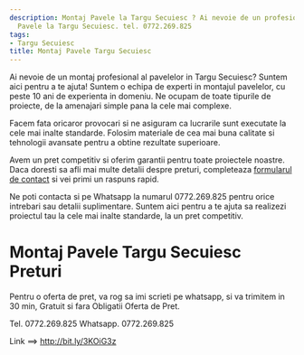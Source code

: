 ```yaml
---
description: Montaj Pavele la Targu Secuiesc ? Ai nevoie de un profesionist in Montaj
  Pavele la Targu Secuiesc. tel. 0772.269.825
tags:
- Targu Secuiesc
title: Montaj Pavele Targu Secuiesc
---
```



Ai nevoie de un montaj profesional al pavelelor in Targu Secuiesc? Suntem aici pentru a te ajuta! Suntem o echipa de experti in montajul pavelelor, cu peste 10 ani de experienta in domeniu. Ne ocupam de toate tipurile de proiecte, de la amenajari simple pana la cele mai complexe.

Facem fata oricaror provocari si ne asiguram ca lucrarile sunt executate la cele mai inalte standarde. Folosim materiale de cea mai buna calitate si tehnologii avansate pentru a obtine rezultate superioare.

Avem un pret competitiv si oferim garantii pentru toate proiectele noastre. Daca doresti sa afli mai multe detalii despre preturi, completeaza <a href="http://bit.ly/3KOiG3z">formularul de contact</a> si vei primi un raspuns rapid.

Ne poti contacta si pe Whatsapp la numarul 0772.269.825 pentru orice intrebari sau detalii suplimentare. Suntem aici pentru a te ajuta sa realizezi proiectul tau la cele mai inalte standarde, la un pret competitiv.

# Montaj Pavele Targu Secuiesc Preturi
Pentru o oferta de pret, va rog sa imi scrieti pe whatsapp, si va trimitem in 30 min, Gratuit si fara Obligatii Oferta de Pret.

Tel. 0772.269.825
Whatsapp. 0772.269.825

Link ==> http://bit.ly/3KOiG3z